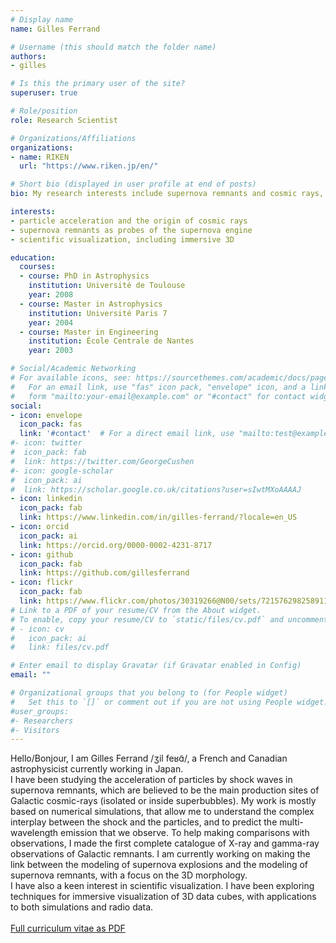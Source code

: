 ```yaml
---
# Display name
name: Gilles Ferrand

# Username (this should match the folder name)
authors:
- gilles

# Is this the primary user of the site?
superuser: true

# Role/position
role: Research Scientist

# Organizations/Affiliations
organizations:
- name: RIKEN
  url: "https://www.riken.jp/en/"

# Short bio (displayed in user profile at end of posts)
bio: My research interests include supernova remnants and cosmic rays, I am also working on scientific visualization.

interests:
- particle acceleration and the origin of cosmic rays
- supernova remnants as probes of the supernova engine
- scientific visualization, including immersive 3D

education:
  courses:
  - course: PhD in Astrophysics
    institution: Université de Toulouse
    year: 2008
  - course: Master in Astrophysics
    institution: Université Paris 7
    year: 2004
  - course: Master in Engineering
    institution: École Centrale de Nantes
    year: 2003

# Social/Academic Networking
# For available icons, see: https://sourcethemes.com/academic/docs/page-builder/#icons
#   For an email link, use "fas" icon pack, "envelope" icon, and a link in the
#   form "mailto:your-email@example.com" or "#contact" for contact widget.
social:
- icon: envelope
  icon_pack: fas
  link: '#contact'  # For a direct email link, use "mailto:test@example.org".
#- icon: twitter
#  icon_pack: fab
#  link: https://twitter.com/GeorgeCushen
#- icon: google-scholar
#  icon_pack: ai
#  link: https://scholar.google.co.uk/citations?user=sIwtMXoAAAAJ
- icon: linkedin
  icon_pack: fab
  link: https://www.linkedin.com/in/gilles-ferrand/?locale=en_US
- icon: orcid
  icon_pack: ai
  link: https://orcid.org/0000-0002-4231-8717
- icon: github
  icon_pack: fab
  link: https://github.com/gillesferrand
- icon: flickr
  icon_pack: fab
  link: https://www.flickr.com/photos/30319266@N00/sets/72157629825891188/
# Link to a PDF of your resume/CV from the About widget.
# To enable, copy your resume/CV to `static/files/cv.pdf` and uncomment the lines below.
# - icon: cv
#   icon_pack: ai
#   link: files/cv.pdf

# Enter email to display Gravatar (if Gravatar enabled in Config)
email: ""

# Organizational groups that you belong to (for People widget)
#   Set this to `[]` or comment out if you are not using People widget.
#user_groups:
#- Researchers
#- Visitors
---
```


Hello/Bonjour, I am Gilles Ferrand /ʒil feʁɑ̃/, a French and Canadian astrophysicist currently working in Japan.<br>
I have been studying the acceleration of particles by shock waves in supernova remnants, which are believed to be the main production sites of Galactic cosmic-rays (isolated or inside superbubbles). My work is mostly based on numerical simulations, that allow me to understand the complex interplay between the shock and the particles, and to predict the multi-wavelength emission that we observe. To help making comparisons with observations, I made the first complete catalogue of X-ray and gamma-ray observations of Galactic remnants. I am currently working on making the link between the modeling of supernova explosions and the modeling of supernova remnants, with a focus on the 3D morphology.<br>
I have also a keen interest in scientific visualization. I have been exploring techniques for immersive visualization of 3D data cubes, with applications to both simulations and radio data.<br>
<br>
[Full curriculum vitae as PDF](https://www.dropbox.com/s/o93nlri2ewsl3sm/FERRAND_2020-05_CV.pdf?dl=0)
